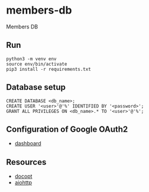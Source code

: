 # members-db
Members DB


## Run

    python3 -m venv env
    source env/bin/activate
    pip3 install -r requirements.txt


## Database setup

    CREATE DATABASE <db_name>;
    CREATE USER '<user>'@'%' IDENTIFIED BY '<password>';
    GRANT ALL PRIVILEGES ON <db_name>.* TO '<user>'@'%';


## Configuration of Google OAuth2
* [dashboard](https://console.cloud.google.com/apis/dashboard)


## Resources
* [docopt](http://docopt.org/)
* [aiohttp](https://docs.aiohttp.org/en/stable/)
